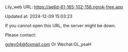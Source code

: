 Lily_web URL: https://ae6d-61-165-102-156.ngrok-free.app

Updated at: 2024-12-09 15:03:23

If you cannot open this URL, the server might be down.

Please contact: 

goley04@foxmail.com Or Wechat:GL_yeaH